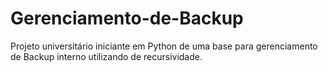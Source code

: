 # Gerenciamento-de-Backup
Projeto universitário iniciante em Python de uma base para gerenciamento de Backup interno utilizando de recursividade.
